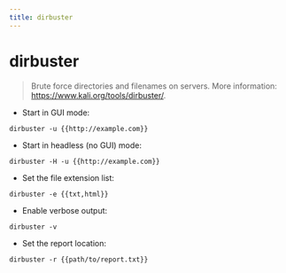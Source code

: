 ```yaml
---
title: dirbuster
---
```

# dirbuster

> Brute force directories and filenames on servers.
> More information: <https://www.kali.org/tools/dirbuster/>.

- Start in GUI mode:

`dirbuster -u {{http://example.com}}`

- Start in headless (no GUI) mode:

`dirbuster -H -u {{http://example.com}}`

- Set the file extension list:

`dirbuster -e {{txt,html}}`

- Enable verbose output:

`dirbuster -v`

- Set the report location:

`dirbuster -r {{path/to/report.txt}}`

